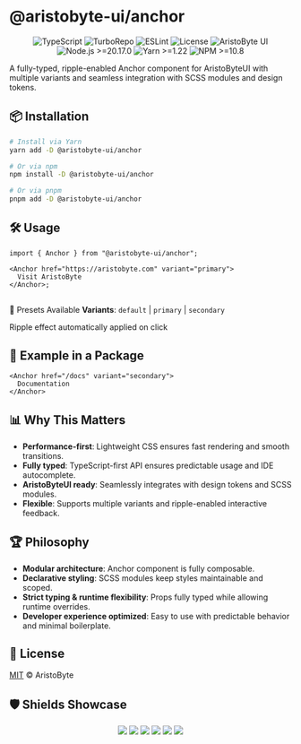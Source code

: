 # @aristobyte-ui/anchor

<p align="center">
  <img src="https://img.shields.io/badge/TypeScript-5.8-blue?style=for-the-badge&logo=typescript&logoColor=white" alt="TypeScript" />
  <img src="https://img.shields.io/badge/Build-Turbo-green?style=for-the-badge&logo=turbo&logoColor=white" alt="TurboRepo" />
  <img src="https://img.shields.io/badge/Lint-Strict-red?style=for-the-badge&logo=eslint&logoColor=white" alt="ESLint" />
  <img src="https://img.shields.io/badge/License-MIT-black?style=for-the-badge&logo=open-source-initiative&logoColor=white" alt="License" />
  <img src="https://img.shields.io/badge/AristoByte-UI-purple?style=for-the-badge&logo=react&logoColor=white" alt="AristoByte UI" />
  <img src="https://img.shields.io/badge/Node-20.17.0+-339933?style=for-the-badge&logo=node.js&logoColor=white" alt="Node.js >=20.17.0" />
  <img src="https://img.shields.io/badge/Yarn-1.22+-2C8EBB?style=for-the-badge&logo=yarn&logoColor=white" alt="Yarn >=1.22" />
  <img src="https://img.shields.io/badge/NPM-10.8+-CB3837?style=for-the-badge&logo=npm&logoColor=white" alt="NPM >=10.8" />
</p>

A fully-typed, ripple-enabled Anchor component for AristoByteUI with multiple variants and seamless integration with SCSS modules and design tokens.

## 📦 Installation

```bash
# Install via Yarn
yarn add -D @aristobyte-ui/anchor

# Or via npm
npm install -D @aristobyte-ui/anchor

# Or via pnpm
pnpm add -D @aristobyte-ui/anchor
```

## 🛠 Usage

```tsx
import { Anchor } from "@aristobyte-ui/anchor";

<Anchor href="https://aristobyte.com" variant="primary">
  Visit AristoByte
</Anchor>;
```

##

📂 Presets Available
**Variants**: `default` | `primary` | `secondary`

Ripple effect automatically applied on click

## 🔧 Example in a Package

```tsx
<Anchor href="/docs" variant="secondary">
  Documentation
</Anchor>
```

## 📊 Why This Matters

- **Performance-first**: Lightweight CSS ensures fast rendering and smooth transitions.
- **Fully typed**: TypeScript-first API ensures predictable usage and IDE autocomplete.
- **AristoByteUI ready**: Seamlessly integrates with design tokens and SCSS modules.
- **Flexible**: Supports multiple variants and ripple-enabled interactive feedback.

## 🏆 Philosophy

- **Modular architecture**: Anchor component is fully composable.
- **Declarative styling**: SCSS modules keep styles maintainable and scoped.
- **Strict typing & runtime flexibility**: Props fully typed while allowing runtime overrides.
- **Developer experience optimized**: Easy to use with predictable behavior and minimal boilerplate.

## 📜 License

[MIT](./LICENSE) © AristoByte

## 🛡 Shields Showcase

<p align="center">
  <img src="https://img.shields.io/badge/Consistency-100%25-green?style=for-the-badge&logo=typescript" />
  <img src="https://img.shields.io/badge/Maintained-Active-brightgreen?style=for-the-badge&logo=github" />
  <img src="https://img.shields.io/badge/Strictness-High-critical?style=for-the-badge&logo=eslint" />
  <img src="https://img.shields.io/badge/Declarations-Enabled-blue?style=for-the-badge&logo=typescript" />
  <img src="https://img.shields.io/badge/Monorepo-Turbo-green?style=for-the-badge&logo=monorepo" />
  <img src="https://img.shields.io/badge/Interop-ESM%2FCJS-orange?style=for-the-badge&logo=javascript" />
</p>
